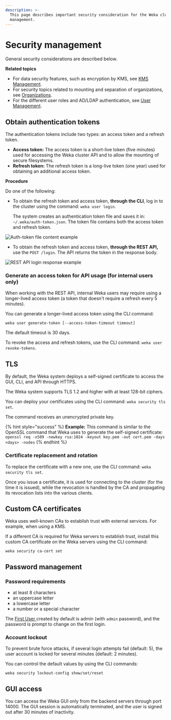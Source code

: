```yaml
---
description: >-
  This page describes important security consideration for the Weka cluster
  management.
---
```


# Security management

General security considerations are described below.

**Related topics**

* For data security features, such as encryption by KMS, see [KMS Management](kms-management/).
* For security topics related to mounting and separation of organizations, see [Organizations](../organizations/).
* For the different user roles and AD/LDAP authentication, see [User Management](../user-management/).

## Obtain authentication tokens

The authentication tokens include two types: an access token and a refresh token.

* **Access token:** The access token is a short-live token (five minutes) used for accessing the Weka cluster API and to allow the mounting of secure filesystems.
* **Refresh token:** The refresh token is a long-live token (one year) used for obtaining an additional access token.

**Procedure**

Do one of the following:

*   To obtain the refresh token and access token, **through the CLI**, log in to the cluster using the command: `weka user login`.

    The system creates an authentication token file and saves it in: `~/.weka/auth-token.json`. The token file contains both the access token and refresh token.

![Auth-token file content example](../../.gitbook/assets/wmng\_auth\_token\_example.png)

* To obtain the refresh token and access token, **through the REST API,** use the `POST /login`. The API returns the token in the response body.

![REST API login response example](../../.gitbook/assets/wmng\_auth\_token\_api\_example.png)

### Generate an access token for API usage (for internal users only)

When working with the REST API, internal Weka users may require using a longer-lived access token (a token that doesn't require a refresh every 5 minutes).

You can generate a longer-lived access token using the CLI command:

`weka user generate-token [--access-token-timeout timeout]`

The default timeout is 30 days.

To revoke the access and refresh tokens, use the CLI command: `weka user revoke-tokens`.&#x20;

## TLS

By default, the Weka system deploys a self-signed certificate to access the GUI, CLI, and API through HTTPS.

The Weka system supports TLS 1.2 and higher with at least 128-bit ciphers.

You can deploy your certificates using the CLI command: `weka security tls set`.

The command receives an unencrypted private key.

{% hint style="success" %}
**Example:** This command is similar to the OpenSSL command that Weka uses to generate the self-signed certificate: `openssl req -x509 -newkey rsa:1024 -keyout key.pem -out cert.pem -days <days> -nodes`
{% endhint %}

### Certificate replacement and rotation

To replace the certificate with a new one, use the CLI command: `weka security tls set`.

Once you issue a certificate, it is used for connecting to the cluster (for the time it is issued), while the revocation is handled by the CA and propagating its revocation lists into the various clients.

## Custom CA certificates

Weka uses well-known CAs to establish trust with external services. For example, when using a KMS.

If a different CA is required for Weka servers to establish trust, install this custom CA certificate on the Weka servers using the CLI command:

`weka security ca-cert set`

## Password management

### Password requirements

* at least 8 characters
* an uppercase letter
* a lowercase letter
* a number or a special character

The [First User ](../user-management/#first-user-cluster-admin)created by default is admin (with `admin` password), and the password is prompt to change on the first login.

### Account lockout

To prevent brute force attacks, if several login attempts fail (default: 5), the user account is locked for several minutes (default: 2 minutes).

You can control the default values by using the CLI commands:

`weka security lockout-config show/set/reset`

## GUI access

You can access the Weka GUI only from the backend servers through port 14000. The GUI session is automatically terminated, and the user is signed out after 30 minutes of inactivity.



